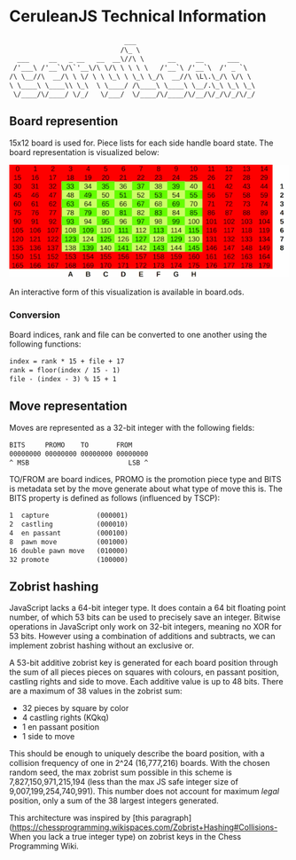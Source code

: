 # CeruleanJS Technical Information
                                 ___
                                /\_ \
      ___     __   _ __   __  __\//\ \      __     __      ___
     /'___\ /'__`\/\`'__\/\ \/\ \ \ \ \   /'__`\ /'__`\  /' _ `\
    /\ \__//\  __/\ \ \/ \ \ \_\ \ \_\ \_/\  __//\ \L\.\_/\ \/\ \
    \ \____\ \____\\ \_\  \ \____/ /\____\ \____\ \__/.\_\ \_\ \_\
     \/____/\/____/ \/_/   \/___/  \/____/\/____/\/__/\/_/\/_/\/_/


## Board represention

15x12 board is used for. Piece lists for each side handle board state.
The board representation is visualized below:

![CeruleanJS Board](board.gif)

An interactive form of this visualization is available in board.ods.

### Conversion

Board indices, rank and file can be converted to one another using the
following functions:

    index = rank * 15 + file + 17
    rank = floor(index / 15 - 1)
    file - (index - 3) % 15 + 1

## Move representation

Moves are represented as a 32-bit integer with the following fields:

    BITS     PROMO    TO       FROM
    00000000 00000000 00000000 00000000
    ^ MSB                         LSB ^

TO/FROM are board indices, PROMO is the promotion piece type and BITS is
metadata set by the move generate about what type of move this is. The BITS
property is defined as follows (influenced by TSCP):

    1  capture            (000001)
    2  castling           (000010)
    4  en passant         (000100)
    8  pawn move          (001000)
    16 double pawn move   (010000)
    32 promote            (100000)

## Zobrist hashing

JavaScript lacks a 64-bit integer type. It does contain a 64 bit floating
point number, of which 53 bits can be used to precisely save an integer.
Bitwise operations in JavaScript only work on 32-bit integers, meaning no XOR
for 53 bits. However using a combination of additions and subtracts, we can
implement zobrist hashing without an exclusive or.

A 53-bit additive zobrist key is generated for each board position through the
sum of all pieces pieces on squares with colours, en passant position,
castling rights and side to move. Each additive value is up to 48 bits. There
are a maximum of 38 values in the zobrist sum:

* 32 pieces by square by color
* 4 castling rights (KQkq)
* 1 en passant position
* 1 side to move

This should be enough to uniquely describe the board position, with a
collision frequency of one in 2^24 (16,777,216) boards. With the chosen random
seed, the max zobrist sum possible in this scheme is 7,827,150,971,215,194
(less than the max JS safe integer size of 9,007,199,254,740,991). This number
does not account for maximum *legal* position, only a sum of the 38 largest
integers generated.

This architecture was inspired by [this
paragraph](https://chessprogramming.wikispaces.com/Zobrist+Hashing#Collisions-
When you lack a true integer type) on zobrist keys in the Chess Programming
Wiki.
